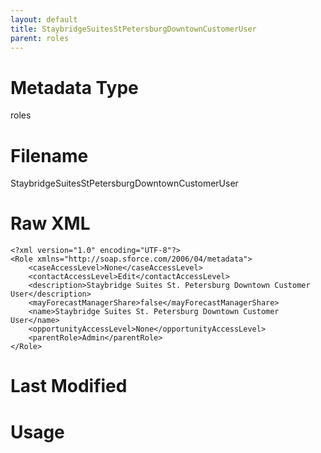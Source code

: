 ```yaml
---
layout: default
title: StaybridgeSuitesStPetersburgDowntownCustomerUser
parent: roles
---
```

# Metadata Type
roles


# Filename 
StaybridgeSuitesStPetersburgDowntownCustomerUser


# Raw XML
```
<?xml version="1.0" encoding="UTF-8"?>
<Role xmlns="http://soap.sforce.com/2006/04/metadata">
    <caseAccessLevel>None</caseAccessLevel>
    <contactAccessLevel>Edit</contactAccessLevel>
    <description>Staybridge Suites St. Petersburg Downtown Customer User</description>
    <mayForecastManagerShare>false</mayForecastManagerShare>
    <name>Staybridge Suites St. Petersburg Downtown Customer User</name>
    <opportunityAccessLevel>None</opportunityAccessLevel>
    <parentRole>Admin</parentRole>
</Role>
```


# Last Modified


# Usage
